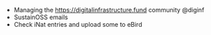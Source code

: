 - Managing the https://digitalinfrastructure.fund community @diginf
- SustainOSS emails
- Check iNat entries and upload some to eBird
